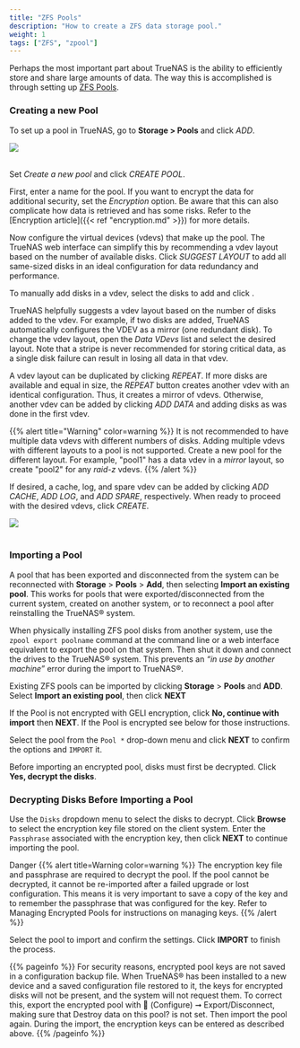 ```yaml
---
title: "ZFS Pools"
description: "How to create a ZFS data storage pool."
weight: 1
tags: ["ZFS", "zpool"]
---
```


Perhaps the most important part about TrueNAS is the ability to efficiently store and share large amounts of data.
The way this is accomplished is through setting up [ZFS Pools](https://en.wikipedia.org/wiki/ZFS#Data_structures:_Pools,_datasets_and_volumes "ZFS Pools Wikipedia").

### Creating a new Pool

To set up a pool in TrueNAS, go to **Storage > Pools** and click *ADD*.

<img src="/images/pools-list.png">
<br><br>

Set *Create a new pool* and click *CREATE POOL*.

First, enter a name for the pool.
If you want to encrypt the data for additional security, set the *Encryption* option.
Be aware that this can also complicate how data is retrieved and has some risks.
Refer to the [Encryption article]({{< ref "encryption.md" >}}) for more details.

Now configure the virtual devices (vdevs) that make up the pool.
The TrueNAS web interface can simplify this by recommending a vdev layout based on the number of available disks.
Click *SUGGEST LAYOUT* to add all same-sized disks in an ideal configuration for data redundancy and performance.

To manually add disks in a vdev, select the disks to add and click <i class="fas fa-arrow-right" aria-hidden="true" title="Right Arrow"></i>.

TrueNAS helpfully suggests a vdev layout based on the number of disks added to the vdev.
For example, if two disks are added, TrueNAS automatically configures the VDEV as a mirror (one redundant disk).
To change the vdev layout, open the *Data VDevs* list and select the desired layout.
Note that a stripe is never recommended for storing critical data, as a single disk failure can result in losing all data in that vdev.

A vdev layout can be duplicated by clicking *REPEAT*.
If more disks are available and equal in size, the *REPEAT* button creates another vdev with an identical configuration.
Thus, it creates a mirror of vdevs.
Otherwise, another vdev can be added by clicking *ADD DATA* and adding disks as was done in the first vdev.

{{% alert title="Warning" color=warning %}}
It is not recommended to have multiple data vdevs with different numbers of disks.
Adding multiple vdevs with different layouts to a pool is not supported.
Create a new pool for the different layout.
For example, "pool1" has a data vdev in a *mirror* layout, so create "pool2" for any *raid-z* vdevs.
{{% /alert %}}

If desired, a cache, log, and spare vdev can be added by clicking *ADD CACHE*, *ADD LOG*, and *ADD SPARE*, respectively.
When ready to proceed with the desired vdevs, click *CREATE*.

<img src="/images/pools-vdevs.png">
<br><br>

### Importing a Pool
A pool that has been exported and disconnected from the system can be reconnected with **Storage** > **Pools** > **Add**, then selecting **Import an existing pool**. This works for pools that were exported/disconnected from the current system, created on another system, or to reconnect a pool after reinstalling the TrueNAS® system.

When physically installing ZFS pool disks from another system, use the `zpool export poolname` command at the command line or a web interface equivalent to export the pool on that system. Then shut it down and connect the drives to the TrueNAS® system. This prevents an *“in use by another machine”* error during the import to TrueNAS®.

Existing ZFS pools can be imported by clicking **Storage** > **Pools** and **ADD**. Select **Import an existing pool**, then click **NEXT**

If the Pool is not encrypted with GELI encryption, click **No, continue with import** then **NEXT**.
If the Pool is encrypted see below for those instructions.

Select the pool from the `Pool *` drop-down menu and click **NEXT** to confirm the options and `IMPORT` it.

Before importing an encrypted pool, disks must first be decrypted. Click **Yes, decrypt the disks**. 

### Decrypting Disks Before Importing a Pool

Use the `Disks` dropdown menu to select the disks to decrypt. Click **Browse** to select the encryption key file stored on the client system. Enter the `Passphrase` associated with the encryption key, then click **NEXT** to continue importing the pool.

Danger
{{% alert title=Warning color=warning %}}
The encryption key file and passphrase are required to decrypt the pool. If the pool cannot be decrypted, it cannot be re-imported after a failed upgrade or lost configuration. This means it is very important to save a copy of the key and to remember the passphrase that was configured for the key. Refer to Managing Encrypted Pools for instructions on managing keys.
{{% /alert %}}

Select the pool to import and confirm the settings. Click **IMPORT** to finish the process.

{{% pageinfo %}}
For security reasons, encrypted pool keys are not saved in a configuration backup file. When TrueNAS® has been installed to a new device and a saved configuration file restored to it, the keys for encrypted disks will not be present, and the system will not request them. To correct this, export the encrypted pool with  (Configure) ➞ Export/Disconnect, making sure that Destroy data on this pool? is not set. Then import the pool again. During the import, the encryption keys can be entered as described above.
{{% /pageinfo %}}

